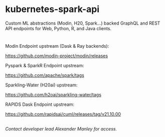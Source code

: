 # kubernetes-spark-api
Custom ML abstractions (Modin, H20, Spark...) backed GraphQL and REST API endpoints for Web, Python, R, and Java clients.

#

Modin Endpoint upstream (Dask & Ray backends):

https://github.com/modin-project/modin/releases

Pyspark & SparkR Endpoint upstream: 

https://github.com/apache/spark/tags

Sparkling-Water (H20ai) upstream: 

https://github.com/h2oai/sparkling-water/tags

RAPIDS Dask Endpoint upstream: 

https://github.com/rapidsai/cuml/releases/tag/v21.10.00


##

*Contact developer lead Alexander Manley for access.*
